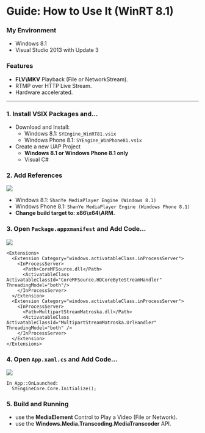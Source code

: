 # Guide: How to Use It (WinRT 8.1)
### My Environment
 - Windows 8.1
 - Visual Studio 2013 with Update 3

### Features
 - **FLV\MKV** Playback (File or NetworkStream).
 - RTMP over HTTP Live Stream.
 - Hardware accelerated.

***
### 1. Install VSIX Packages and...
 - Download and Install:
   - Windows 8.1: `SYEngine_WinRT81.vsix`
   - Windows Phone 8.1: `SYEngine_WinPhone81.vsix`
 - Create a new UAP Project
   - **Windows 8.1 or Windows Phone 8.1 only**
   - Visual C#

### 2. Add References
![](https://raw.githubusercontent.com/amamiya/SYEngine/master/!GUIDE/0.png)

 - Windows 8.1: `ShanYe MediaPlayer Engine (Windows 8.1)`
 - Windows Phone 8.1: `ShanYe MediaPlayer Engine (Windows Phone 8.1)`
 - **Change build target to: x86\x64\ARM.**

### 3. Open `Package.appxmanifest` and Add Code...
![](https://raw.githubusercontent.com/amamiya/SYEngine/master/!GUIDE/1.png)

```
<Extensions>
  <Extension Category="windows.activatableClass.inProcessServer">
    <InProcessServer>
      <Path>CoreMFSource.dll</Path>
      <ActivatableClass ActivatableClassId="CoreMFSource.HDCoreByteStreamHandler" ThreadingModel="both"/>
    </InProcessServer>
  </Extension>
  <Extension Category="windows.activatableClass.inProcessServer">
    <InProcessServer>
      <Path>MultipartStreamMatroska.dll</Path>
      <ActivatableClass ActivatableClassId="MultipartStreamMatroska.UrlHandler" ThreadingModel="both" />
    </InProcessServer>
  </Extension>
</Extensions>
```

### 4. Open `App.xaml.cs` and Add Code...
![](https://raw.githubusercontent.com/amamiya/SYEngine/master/!GUIDE/2.png)

```
In App::OnLaunched:
  SYEngineCore.Core.Initialize();
```

### 5. Build and Running
 - use the **MediaElement** Control to Play a Video (File or Network).
 - use the **Windows.Media.Transcoding.MediaTranscoder** API.
